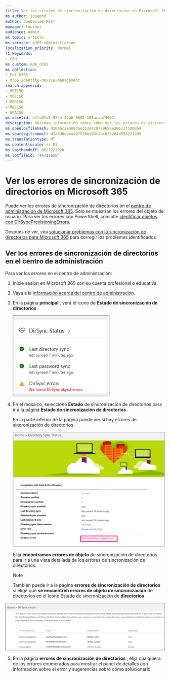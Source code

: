 ```yaml
---
title: Ver los errores de sincronización de directorios en Microsoft 365
ms.author: josephd
author: JoeDavies-MSFT
manager: laurawi
audience: Admin
ms.topic: article
ms.service: o365-administration
localization_priority: Normal
f1.keywords:
- CSH
ms.custom: Adm_O365
ms.collection:
- Ent_O365
- M365-identity-device-management
search.appverid:
- MET150
- MOE150
- MED150
- MBS150
- GPA150
ms.assetid: b4fc07a5-97ea-4ca6-9692-108acab74067
description: Obtenga información sobre cómo ver los errores de sincronización de directorios en el centro de administración de Microsoft 365.
ms.openlocfilehash: d10abc29a08da4352d4c0779698e2062175008b4
ms.sourcegitcommit: d2a3d6eeeaa07510ee94c2bc675284d893221a95
ms.translationtype: MT
ms.contentlocale: es-ES
ms.lasthandoff: 06/12/2020
ms.locfileid: "44711650"
---
```

# <a name="view-directory-synchronization-errors-in-microsoft-365"></a>Ver los errores de sincronización de directorios en Microsoft 365

Puede ver los errores de sincronización de directorios en el [centro de administración de Microsoft 365](https://admin.microsoft.com). Solo se muestran los errores del objeto de usuario. Para ver los errores con PowerShell, consulte [identificar objetos con DirSyncProvisioningErrors](https://docs.microsoft.com/azure/active-directory/hybrid/how-to-connect-syncservice-duplicate-attribute-resiliency).

Después de ver, vea [solucionar problemas con la sincronización de directorios para Microsoft 365](fix-problems-with-directory-synchronization.md) para corregir los problemas identificados.
  
## <a name="view-directory-synchronization-errors-in-the-admin-center"></a>Ver los errores de sincronización de directorios en el centro de administración

Para ver los errores en el centro de administración:
  
1. Inicie sesión en Microsoft 365 con su cuenta profesional o educativa. 
    
2. Vaya a la [información acerca del centro de administración](https://support.office.com/article/758befc4-0888-4009-9f14-0d147402fd23).
    
3. En la página **principal** , verá el icono de **Estado de sincronización de directorios** . 
    
    ![Icono de estado de sincronización de directorios de la versión preliminar del centro de administración](media/060006e9-de61-49d5-8979-e77cda198e71.png)
  
4. En el mosaico, seleccione **Estado** de sincronización de directorios para ir a la página **Estado de sincronización de directorios** . 
    
    En la parte inferior de la página puede ver si hay errores de sincronización de directorios.
    
    ![En la página estado de sincronización de directorios puede ver si hay errores de objetos DirSync](media/882094a3-80d3-4aae-b90b-78b27047974c.png)
  
    Elija **encontramos errores de objeto** de sincronización de directorios para ir a una vista detallada de los errores de sincronización de directorios. 
    
    > [!NOTE]
    > También puede ir a la página **errores de sincronización de directorios** si elige que **se encuentren errores de objeto de sincronización** de directorios en el icono Estado de sincronización de **directorios** . 
  
![Página de errores de sincronización de directorios](media/a6e302d4-6be7-4e3a-b4b5-81c5a2c02952.png)
  
5. En la página **errores de sincronización de directorios** , elija cualquiera de los errores enumerados para mostrar el panel de detalles con información sobre el error y sugerencias sobre cómo solucionarlo. 
